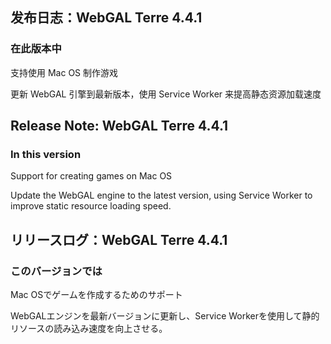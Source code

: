 ## 发布日志：WebGAL Terre 4.4.1
### 在此版本中

支持使用 Mac OS 制作游戏

更新 WebGAL 引擎到最新版本，使用 Service Worker 来提高静态资源加载速度

## Release Note: WebGAL Terre 4.4.1
### In this version

Support for creating games on Mac OS

Update the WebGAL engine to the latest version, using Service Worker to improve static resource loading speed.

## リリースログ：WebGAL Terre 4.4.1
### このバージョンでは

Mac OSでゲームを作成するためのサポート

WebGALエンジンを最新バージョンに更新し、Service Workerを使用して静的リソースの読み込み速度を向上させる。
